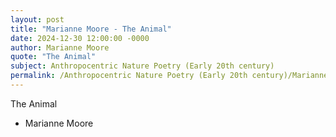```yaml
---
layout: post
title: "Marianne Moore - The Animal"
date: 2024-12-30 12:00:00 -0000
author: Marianne Moore
quote: "The Animal"
subject: Anthropocentric Nature Poetry (Early 20th century)
permalink: /Anthropocentric Nature Poetry (Early 20th century)/Marianne Moore/Marianne Moore - The Animal
---
```


The Animal

- Marianne Moore
